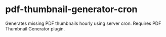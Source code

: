 # pdf-thumbnail-generator-cron
Generates missing PDF thumbnails hourly using server cron. Requires PDF Thumbnail Generator plugin.
